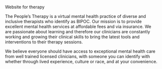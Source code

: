 Website for therapy

The People’s Therapy is a virtual mental health practice of diverse and inclusive therapists who identify as BIPOC. Our mission is to provide excellent mental health services at affordable fees and via insurance. We are passionate about learning and therefore our clinicians are constantly working and growing their clinical skills to bring the latest tools and interventions to their therapy sessions.

We believe everyone should have access to exceptional mental health care from well trained licensed clinicians, with someone you can identify with whether through lived experience, culture or race, and at your convenience. 
